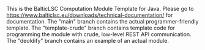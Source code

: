 This is the BalticLSC Computation Module Template for Java.
Please go to https://www.balticlsc.eu/downloads/technical-documentation/ for documentation.
The "main" branch contains the actual programmer-friendly template.
The "template-crude" branch contains template code for programming the module with crude, low-level REST API communication.
The "deoldify" branch contains an example of an actual module.
